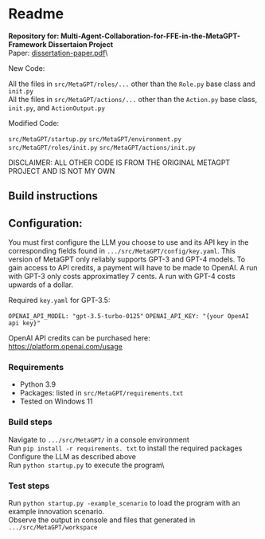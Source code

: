 # Readme

**Repository for: Multi-Agent-Collaboration-for-FFE-in-the-MetaGPT-Framework Dissertaion Project**\
Paper: [dissertation-paper.pdf](Paper)\



New Code:

All the files in `src/MetaGPT/roles/...` other than the `Role.py` base class and `init.py`\
All the files in `src/MetaGPT/actions/...` other than the `Action.py` base class, `init.py`, and `ActionOutput.py`

Modified Code:

`src/MetaGPT/startup.py`
`src/MetaGPT/environment.py`
`src/MetaGPT/roles/init.py`
`src/MetaGPT/actions/init.py`

DISCLAIMER: ALL OTHER CODE IS FROM THE ORIGINAL METAGPT PROJECT AND IS NOT MY OWN


## Build instructions

## Configuration:

You must first configure the LLM you choose to use and its API key in the corresponding fields found in `.../src/MetaGPT/config/key.yaml`. This version of MetaGPT only reliably supports GPT-3 and GPT-4 models. To gain access to API credits, a payment will have to be made to OpenAI. A run with GPT-3 only costs approximatley 7 cents. A run with GPT-4 costs upwards of a dollar.

Required `key.yaml` for GPT-3.5:

`OPENAI_API_MODEL: "gpt-3.5-turbo-0125"`
`OPENAI_API_KEY: "{your OpenAI api key}"`

OpenAI API credits can be purchased here: https://platform.openai.com/usage


### Requirements

* Python 3.9
* Packages: listed in `src/MetaGPT/requirements.txt` 
* Tested on Windows 11

### Build steps

Navigate to `.../src/MetaGPT/` in a console environment\
Run `pip install -r requirements. txt` to install the required packages\
Configure the LLM as described above\
Run `python startup.py` to execute the program\

### Test steps

Run `python startup.py -example_scenario` to load the program with an example innovation scenario.\
Observe the output in console and files that generated in `.../src/MetaGPT/workspace`

